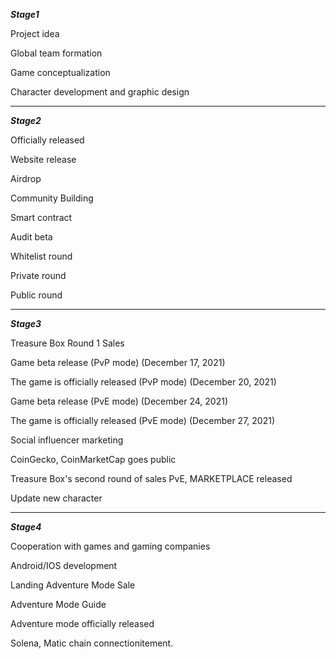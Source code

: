 ***Stage1***

Project idea

Global team formation

Game conceptualization

Character development and graphic design

------

***Stage2*** 

Officially released

Website release

Airdrop

Community Building

Smart contract

Audit beta

Whitelist round

Private round

Public round

------

***Stage3***

Treasure Box Round 1 Sales

Game beta release (PvP mode) (December 17, 2021)

The game is officially released (PvP mode) (December 20, 2021)

Game beta release (PvE mode) (December 24, 2021)

The game is officially released (PvE mode) (December 27, 2021)

Social influencer marketing

CoinGecko, CoinMarketCap goes public

Treasure Box's second round of sales PvE, MARKETPLACE released

Update new character

------

***Stage4***

Cooperation with games and gaming companies

Android/IOS development

Landing Adventure Mode Sale

Adventure Mode Guide

Adventure mode officially released

Solena, Matic chain connectionitement.
